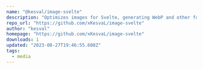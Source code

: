 ```yaml
---
name: "@kesval/image-svelte"
description: "Optimizes images for Svelte, generating WebP and other formats."
repo_url: "https://github.com/xKesvaL/image-svelte"
author: "kesval"
homepage: "https://github.com/xKesvaL/image-svelte"
downloads: 1
updated: "2023-08-27T19:46:55.608Z"
tags: 
  - media
---
```

